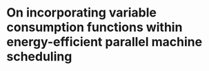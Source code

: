 # On incorporating variable consumption functions within energy-efficient parallel machine scheduling
